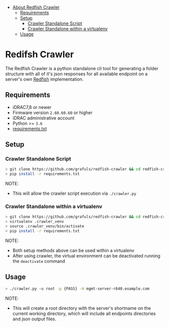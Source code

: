* [About Redfish Crawler](#redfish-crawler)
  * [Requirements](#requirements)
  * [Setup](#setup)
     * [Crawler Standalone Script](#crawler-standalone-script)
     * [Crawler Standalone within a virtualenv](#crawler-standalone-within-a-virtualenv)
  * [Usage](#usage)

# Redifsh Crawler
The Redfish Crawler is a python standalone cli tool for generating a folder structure with all of it's json responses for all available endpoint on a server's own [Redfish](https://www.dmtf.org/standards/redfish) implementation.

## Requirements
* iDRAC7,8 or newer
* Firmware version ```2.60.60.60``` or higher
* iDRAC administrative account
* Python >= ```3.6```
* [requirements.txt](requirements.txt)

## Setup
### Crawler Standalone Script
```bash
> git clone https://github.com/grafuls/redfish-crawler && cd redfish-crawler
> pip install -r requirements.txt
```
NOTE:
* This will allow the crawler script execution via ```./crawler.py```

### Crawler Standalone within a virtualenv
```bash
> git clone https://github.com/grafuls/redfish-crawler && cd redfish-crawler
> virtualenv .crawler_venv
> source .crawler_venv/bin/activate
> pip install -r requirements.txt
```
NOTE:
* Both setup methods above can be used within a virtualenv
* After using crawler, the virtual environment can be deactivated running the ```deactivate``` command

## Usage
```bash
> ./crawler.py -u root -p {PASS} -H mgmt-server-r640.example.com
```

NOTE:
* This will create a root directory with the server's shortname on the current working directory, which will include all endpoints directories and json output files.